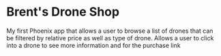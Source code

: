 # Brent's Drone Shop

My first Phoenix app that allows a user to browse a list of drones that can be filtered by relative price as well as type of drone. Allows a user to click into a drone to see more information and for the purchase link

